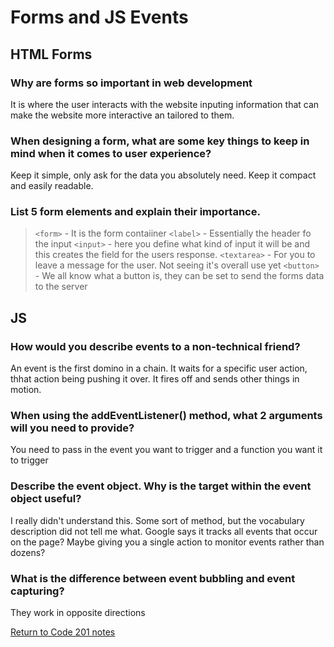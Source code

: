 # Forms and JS Events

## HTML Forms

### Why are forms so important in web development

It is where the user interacts with the website inputing information that can make the website more interactive an tailored to them.

### When designing a form, what are some key things to keep in mind when it comes to user experience?

Keep it simple, only ask for the data you absolutely need. Keep it compact and easily readable.

### List 5 form elements and explain their importance.

> `<form>` - It is the form contaiiner
>`<label>` - Essentially the header fo the input
>`<input>` - here you define what kind of input it will be and this creates the field for the users response.
>`<textarea>` - For you to leave a message for the user. Not seeing it's overall use yet
>`<button>` - We all know what a button is, they can be set to send the forms data to the server

## JS

### How would you describe events to a non-technical friend?

An event is the first domino in a chain. It waits for a specific user action, thhat action being pushing it over. It fires off and sends other things in motion.

### When using the addEventListener() method, what 2 arguments will you need to provide?

You need to pass in the event you want to trigger and a function you want it to trigger

### Describe the event object. Why is the target within the event object useful?

I really didn't understand this. Some sort of method, but the vocabulary description did not tell me what. Google says it tracks all events that occur on the page? Maybe giving you a single action to monitor events rather than dozens?

### What is the difference between event bubbling and event capturing?

They work in opposite directions

[Return to Code 201 notes](README.md)
